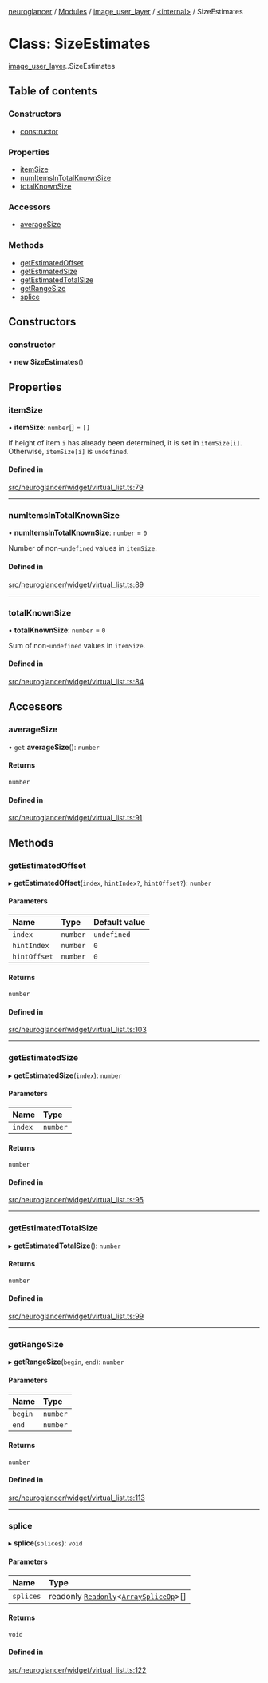 [neuroglancer](../README.md) / [Modules](../modules.md) / [image\_user\_layer](../modules/image_user_layer.md) / [<internal\>](../modules/image_user_layer._internal_.md) / SizeEstimates

# Class: SizeEstimates

[image_user_layer](../modules/image_user_layer.md).[<internal>](../modules/image_user_layer._internal_.md).SizeEstimates

## Table of contents

### Constructors

- [constructor](image_user_layer._internal_.SizeEstimates.md#constructor)

### Properties

- [itemSize](image_user_layer._internal_.SizeEstimates.md#itemsize)
- [numItemsInTotalKnownSize](image_user_layer._internal_.SizeEstimates.md#numitemsintotalknownsize)
- [totalKnownSize](image_user_layer._internal_.SizeEstimates.md#totalknownsize)

### Accessors

- [averageSize](image_user_layer._internal_.SizeEstimates.md#averagesize)

### Methods

- [getEstimatedOffset](image_user_layer._internal_.SizeEstimates.md#getestimatedoffset)
- [getEstimatedSize](image_user_layer._internal_.SizeEstimates.md#getestimatedsize)
- [getEstimatedTotalSize](image_user_layer._internal_.SizeEstimates.md#getestimatedtotalsize)
- [getRangeSize](image_user_layer._internal_.SizeEstimates.md#getrangesize)
- [splice](image_user_layer._internal_.SizeEstimates.md#splice)

## Constructors

### constructor

• **new SizeEstimates**()

## Properties

### itemSize

• **itemSize**: `number`[] = `[]`

If height of item `i` has already been determined, it is set in `itemSize[i]`.  Otherwise,
`itemSize[i]` is `undefined`.

#### Defined in

[src/neuroglancer/widget/virtual_list.ts:79](https://github.com/ActiveBrainAtlas2/neuroglancer/blob/540617bc/src/neuroglancer/widget/virtual_list.ts#L79)

___

### numItemsInTotalKnownSize

• **numItemsInTotalKnownSize**: `number` = `0`

Number of non-`undefined` values in `itemSize`.

#### Defined in

[src/neuroglancer/widget/virtual_list.ts:89](https://github.com/ActiveBrainAtlas2/neuroglancer/blob/540617bc/src/neuroglancer/widget/virtual_list.ts#L89)

___

### totalKnownSize

• **totalKnownSize**: `number` = `0`

Sum of non-`undefined` values in `itemSize`.

#### Defined in

[src/neuroglancer/widget/virtual_list.ts:84](https://github.com/ActiveBrainAtlas2/neuroglancer/blob/540617bc/src/neuroglancer/widget/virtual_list.ts#L84)

## Accessors

### averageSize

• `get` **averageSize**(): `number`

#### Returns

`number`

#### Defined in

[src/neuroglancer/widget/virtual_list.ts:91](https://github.com/ActiveBrainAtlas2/neuroglancer/blob/540617bc/src/neuroglancer/widget/virtual_list.ts#L91)

## Methods

### getEstimatedOffset

▸ **getEstimatedOffset**(`index`, `hintIndex?`, `hintOffset?`): `number`

#### Parameters

| Name | Type | Default value |
| :------ | :------ | :------ |
| `index` | `number` | `undefined` |
| `hintIndex` | `number` | `0` |
| `hintOffset` | `number` | `0` |

#### Returns

`number`

#### Defined in

[src/neuroglancer/widget/virtual_list.ts:103](https://github.com/ActiveBrainAtlas2/neuroglancer/blob/540617bc/src/neuroglancer/widget/virtual_list.ts#L103)

___

### getEstimatedSize

▸ **getEstimatedSize**(`index`): `number`

#### Parameters

| Name | Type |
| :------ | :------ |
| `index` | `number` |

#### Returns

`number`

#### Defined in

[src/neuroglancer/widget/virtual_list.ts:95](https://github.com/ActiveBrainAtlas2/neuroglancer/blob/540617bc/src/neuroglancer/widget/virtual_list.ts#L95)

___

### getEstimatedTotalSize

▸ **getEstimatedTotalSize**(): `number`

#### Returns

`number`

#### Defined in

[src/neuroglancer/widget/virtual_list.ts:99](https://github.com/ActiveBrainAtlas2/neuroglancer/blob/540617bc/src/neuroglancer/widget/virtual_list.ts#L99)

___

### getRangeSize

▸ **getRangeSize**(`begin`, `end`): `number`

#### Parameters

| Name | Type |
| :------ | :------ |
| `begin` | `number` |
| `end` | `number` |

#### Returns

`number`

#### Defined in

[src/neuroglancer/widget/virtual_list.ts:113](https://github.com/ActiveBrainAtlas2/neuroglancer/blob/540617bc/src/neuroglancer/widget/virtual_list.ts#L113)

___

### splice

▸ **splice**(`splices`): `void`

#### Parameters

| Name | Type |
| :------ | :------ |
| `splices` | readonly [`Readonly`](../modules/coordinate_transform._internal_.md#readonly)<[`ArraySpliceOp`](../interfaces/image_user_layer._internal_.ArraySpliceOp.md)\>[] |

#### Returns

`void`

#### Defined in

[src/neuroglancer/widget/virtual_list.ts:122](https://github.com/ActiveBrainAtlas2/neuroglancer/blob/540617bc/src/neuroglancer/widget/virtual_list.ts#L122)
